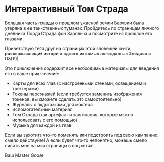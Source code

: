# Интерактивный Том Страда

Большая часть правды о прошлом ужасной земли Баровии была утеряна в ее таинственных туманах. Пройдитесь по страницам личного дневника Лорда Страда фон Заровича и посмотрите на прошлое его глазами.

Приветствую тебя друг на страницах этой зловещей книги, рассказывающий историю одного из самых легендарных Злодеев в D&D!))

Это приключение содержит все необходимые материалы для введения его в ваше приключение:

- Карты для всех глав (с настроенными стенами, освещением и треггерами)
- Токены персонажей (если требуется заменить изображения токенов, вы сможете сделать это самостоятельно)
- Журналы с подсказками для мастера
- Вспомогательный материал
- Том Страда (как артефакт и заклинания, которые можно использовать с его помощью)
- Музыка для каждой из глав

Если вы захотите что-то поменять или подстроить под свою кампанию, смело действуйте! А если будет что-то непонятно, можешь смело писать мне на мои страницы в соц сетях!

Ваш Master Goose
